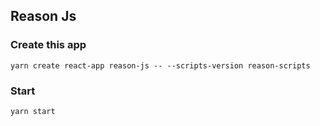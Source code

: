 ## Reason Js


### Create this app

```
yarn create react-app reason-js -- --scripts-version reason-scripts
```

### Start

```
yarn start
```
